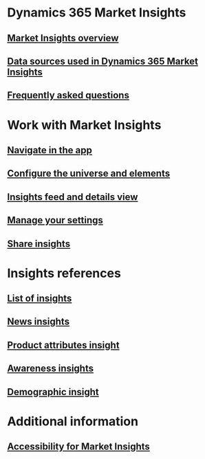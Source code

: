 # Dynamics 365 Market Insights
## [Market Insights overview](market-insights-overview.md)
## [Data sources used in Dynamics 365 Market Insights](about-data.md)
## [Frequently asked questions](faq.md)
# Work with Market Insights
## [Navigate in the app](navigation.md)
## [Configure the universe and elements](universe.md)
## [Insights feed and details view](insights-feed.md)
## [Manage your settings](settings.md)
## [Share insights](share-insights.md)
# Insights references
## [List of insights](available-insights.md)
## [News insights](news-events-insights.md)
## [Product attributes insight](product-insights.md)
## [Awareness insights](awareness-insights.md)
## [Demographic insight](demographic-insights.md)
# Additional information
## [Accessibility for Market Insights](accessibility.md)
